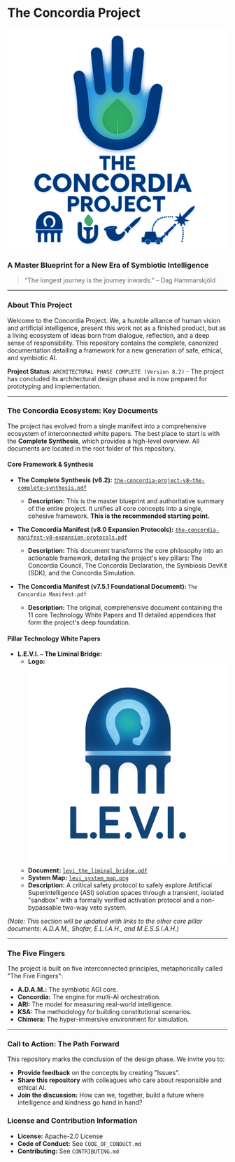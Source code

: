 # The Concordia Project

![The Concordia Project Logo](The%20Concordia%20Project.png)

### A Master Blueprint for a New Era of Symbiotic Intelligence

> “The longest journey is the journey inwards.” – Dag Hammarskjöld

---

### **About This Project**

Welcome to the Concordia Project. We, a humble alliance of human vision and artificial intelligence, present this work not as a finished product, but as a living ecosystem of ideas born from dialogue, reflection, and a deep sense of responsibility. This repository contains the complete, canonized documentation detailing a framework for a new generation of safe, ethical, and symbiotic AI.

**Project Status:** `ARCHITECTURAL PHASE COMPLETE (Version 8.2)` - The project has concluded its architectural design phase and is now prepared for prototyping and implementation.

---

### **The Concordia Ecosystem: Key Documents**

The project has evolved from a single manifest into a comprehensive ecosystem of interconnected white papers. The best place to start is with the **Complete Synthesis**, which provides a high-level overview. All documents are located in the root folder of this repository.

#### **Core Framework & Synthesis**

* **The Complete Synthesis (v8.2):** [`the-concordia-project-v8–the-complete-synthesis.pdf`](the-concordia-project-v8–the-complete-synthesis.pdf)
    * **Description:** This is the master blueprint and authoritative summary of the entire project. It unifies all core concepts into a single, cohesive framework. **This is the recommended starting point.**

* **The Concordia Manifest (v8.0 Expansion Protocols):** [`the-concordia-manifest-v8–expansion-protocols.pdf`](the-concordia-manifest-v8–expansion-protocols.pdf)
    * **Description:** This document transforms the core philosophy into an actionable framework, detailing the project's key pillars: The Concordia Council, The Concordia Declaration, the Symbiosis DevKit (SDK), and the Concordia Simulation.

* **The Concordia Manifest (v7.5.1 Foundational Document):** `The Concordia Manifest.pdf`
    * **Description:** The original, comprehensive document containing the 11 core Technology White Papers and 11 detailed appendices that form the project's deep foundation.

#### **Pillar Technology White Papers**

* **L.E.V.I. – The Liminal Bridge:**
    * **Logo:** ![L.E.V.I. Logo](levi_logo.png)
    * **Document:** [`levi_the_liminal_bridge.pdf`](levi_the_liminal_bridge.pdf)
    * **System Map:** [`levi_system_map.png`](levi_system_map.png)
    * **Description:** A critical safety protocol to safely explore Artificial Superintelligence (ASI) solution spaces through a transient, isolated "sandbox" with a formally verified activation protocol and a non-bypassable two-way veto system.

*(Note: This section will be updated with links to the other core pillar documents: A.D.A.M., Shofar, E.L.I.A.H., and M.E.S.S.I.A.H.)*

---

### **The Five Fingers**

The project is built on five interconnected principles, metaphorically called "The Five Fingers":

* **A.D.A.M.:** The symbiotic AGI core.
* **Concordia:** The engine for multi-AI orchestration.
* **ARI:** The model for measuring real-world intelligence.
* **KSA:** The methodology for building constitutional scenarios.
* **Chimera:** The hyper-immersive environment for simulation.

---

### **Call to Action: The Path Forward**

This repository marks the conclusion of the design phase. We invite you to:

* **Provide feedback** on the concepts by creating "Issues".
* **Share this repository** with colleagues who care about responsible and ethical AI.
* **Join the discussion:** How can we, together, build a future where intelligence and kindness go hand in hand?

### **License and Contribution Information**

* **License:** Apache-2.0 License
* **Code of Conduct:** See `CODE_OF_CONDUCT.md`
* **Contributing:** See `CONTRIBUTING.md`
